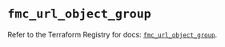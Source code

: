 # `fmc_url_object_group`

Refer to the Terraform Registry for docs: [`fmc_url_object_group`](https://registry.terraform.io/providers/ciscodevnet/fmc/1.5.2/docs/resources/url_object_group).
